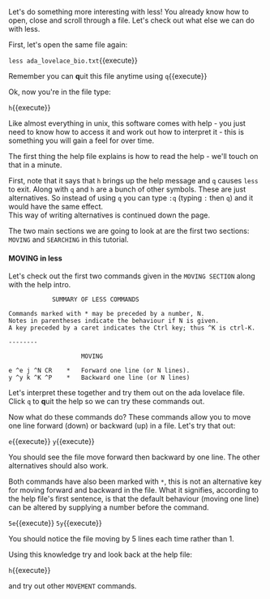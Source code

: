 Let's do something more interesting with less!  You already know how to open, 
close and scroll through a file. Let's check out what else we can do with less.

First, let's open the same file again:

`less ada_lovelace_bio.txt`{{execute}}

Remember you can **q**uit this file anytime using `q`{{execute}}

Ok, now you're in the file type:

``h``{{execute}}

Like almost everything in unix, this software comes with help - you just need 
to know how to access it and work out how to interpret it - this is something 
you will gain a feel for over time.

The first thing the help file explains is how to read the help - we'll touch on 
that in a minute.  

First, note that it says that `h` brings up the help message 
and `q` causes `less` to exit.  Along with `q` and `h` are a bunch of other 
symbols. These are just alternatives.  So instead of using `q` you can type 
`:q` (typing `:` then `q`) and it would have the same effect.  
This way of writing alternatives is continued down the page.

The two main sections we are going to look at are the first two sections: 
`MOVING` and `SEARCHING` in this tutorial.  

#### MOVING in less

Let's check out the first two commands given in the 
`MOVING SECTION` along with the help intro.  

```
            SUMMARY OF LESS COMMANDS
            
Commands marked with * may be preceded by a number, N.
Notes in parentheses indicate the behaviour if N is given.
A key preceded by a caret indicates the Ctrl key; thus ^K is ctrl-K.

--------

                    MOVING

e ^e j ^N CR    *   Forward one line (or N lines).
y ^y k ^K ^P    *   Backward one line (or N lines) 
```

Let's interpret these together and try them out on the ada lovelace file.  
Click `q` to **q**uit the help so we can try these commands out.

Now what do these commands do?  These commands allow you to move one line 
forward (down) or backward (up) in a file. Let's try that out:

`e`{{execute}}
`y`{{execute}}

You should see the file move forward then backward by one line.  The other 
alternatives should also work.

Both commands have also been marked with `*`, this is not an alternative key 
for moving forward and backward in the file. What it signifies, according to 
the help file's first sentence, is that the default behaviour (moving one line) 
can be altered by supplying a number before the command.


`5e`{{execute}}
`5y`{{execute}}

You should notice the file moving by 5 lines each time rather than 1.

Using this knowledge try and look back at the help file:

`h`{{execute}}

and try out other `MOVEMENT` commands.